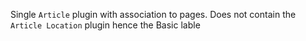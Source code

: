 Single `Article` plugin with association to pages.   Does not contain the `Article Location` plugin hence the Basic lable
